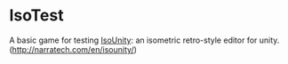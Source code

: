 IsoTest
========

A basic game for testing [IsoUnity](https://github.com/Victorma/IsoUnity): an isometric retro-style editor for unity. (http://narratech.com/en/isounity/)

